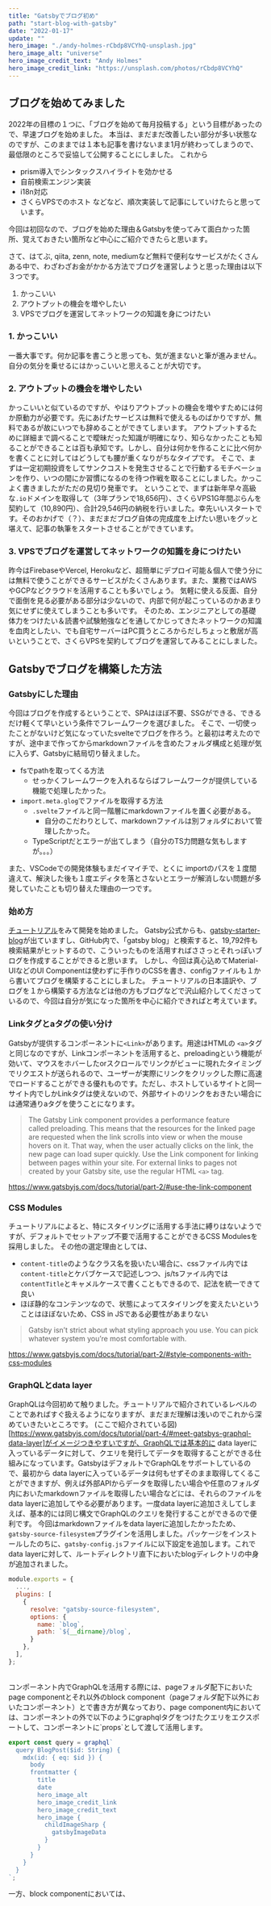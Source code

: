 ```yaml
---
title: "Gatsbyでブログ初め"
path: "start-blog-with-gatsby"
date: "2022-01-17"
update: ""
hero_image: "./andy-holmes-rCbdp8VCYhQ-unsplash.jpg"
hero_image_alt: "universe"
hero_image_credit_text: "Andy Holmes"
hero_image_credit_link: "https://unsplash.com/photos/rCbdp8VCYhQ"
---
```


## ブログを始めてみました
2022年の目標の１つに、「ブログを始めて毎月投稿する」という目標があったので、早速ブログを始めました。
本当は、まだまだ改善したい部分が多い状態なのですが、このままでは１本も記事を書けないまま1月が終わってしまうので、最低限のところで妥協して公開することにしました。
これから
- prism導入でシンタックスハイライトを効かせる
- 自前検索エンジン実装
- i18n対応
- さくらVPSでのホスト
などなど、順次実装して記事にしていけたらと思っています。

今回は初回なので、ブログを始めた理由＆Gatsbyを使ってみて面白かった箇所、覚えておきたい箇所など中心にご紹介できたらと思います。

さて、はてぶ, qiita, zenn, note, mediumなど無料で便利なサービスがたくさんある中で、わざわざお金がかかる方法でブログを運営しようと思った理由は以下３つです。

1. かっこいい
2. アウトプットの機会を増やしたい
3. VPSでブログを運営してネットワークの知識を身につけたい

### 1. かっこいい
一番大事です。何か記事を書こうと思っても、気が進まないと筆が進みません。
自分の気分を乗せるにはかっこいいと思えることが大切です。

### 2. アウトプットの機会を増やしたい
かっこいいと似ているのですが、やはりアウトプットの機会を増やすためには何か原動力が必要です。先にあげたサービスは無料で使えるものばかりですが、無料であるが故にいつでも辞めることができてしまいます。
アウトプットするために詳細まで調べることで曖昧だった知識が明確になり、知らなかったことも知ることができることは百も承知です。しかし、自分は何かを作ることに比べ何かを書くことに対してはどうしても腰が重くなりがちなタイプです。
そこで、まずは一定初期投資をしてサンクコストを発生させることで行動するモチベーションを作り、いつの間にか習慣になるのを待つ作戦を取ることにしました。かっこよく書きましたがただの見切り発車です。
ということで、まずは新年早々高級な`.io`ドメインを取得して（3年プランで18,656円）、さくらVPS1G年間ぷらんを契約して（10,890円）、合計29,546円の納税を行いました。幸先いいスタートです。そのおかげで（？）、まだまだブログ自体の完成度を上げたい思いをグッと堪えて、記事の執筆をスタートさせることができています。

### 3. VPSでブログを運営してネットワークの知識を身につけたい
昨今はFirebaseやVercel, Herokuなど、超簡単にデプロイ可能＆個人で使う分には無料で使うことができるサービスがたくさんあります。また、業務ではAWSやGCPなどクラウドを活用することも多いでしょう。
気軽に使える反面、自分で面倒を見る必要がある部分は少ないので、内部で何が起こっているのかあまり気にせずに使えてしまうことも多いです。
そのため、エンジニアとしての基礎体力をつけたい＆読書や試験勉強などを通してかじってきたネットワークの知識を血肉としたい、でも自宅サーバーはPC買うところからだしちょっと敷居が高いということで、さくらVPSを契約してブログを運営してみることにしました。

## Gatsbyでブログを構築した方法
### Gatsbyにした理由
今回はブログを作成するということで、SPAはほぼ不要、SSGができる、できるだけ軽くて早いという条件でフレームワークを選びました。
そこで、一切使ったことがないけど気になっていたsvelteでブログを作ろう。と最初は考えたのですが、途中まで作ってからmarkdownファイルを含めたフォルダ構成と処理が気に入らず、Gatsbyに結局切り替えました。
- fsでpathを取ってくる方法
  - せっかくフレームワークを入れるならばフレームワークが提供している機能で処理したかった。
- `import.meta.glog`でファイルを取得する方法
  - `.svelte`ファイルと同一階層にmarkdownファイルを置く必要がある。
    - 自分のこだわりとして、markdownファイルは別フォルダにおいて管理したかった。
  - TypeScriptだとエラーが出てしまう（自分のTS力問題な気もしますが。。。）

また、VSCodeでの開発体験もまだイマイチで、とくに importのパスを１度間違えて、解決した後も１度エディタを落とさないとエラーが解消しない問題が多発していたことも切り替えた理由の一つです。

### 始め方
[チュートリアル](https://www.gatsbyjs.com/docs/tutorial/)をみて開発を始めました。
Gatsby公式からも、[gatsby-starter-blog](https://github.com/gatsbyjs/gatsby-starter-blog)が出ていますし、GitHub内で、「gatsby blog」と検索すると、19,792件も検索結果がヒットするので、こういったものを活用すればささっとそれっぽいブログを作成することができると思います。
しかし、今回は真心込めてMaterial-UIなどのUI Componentは使わずに手作りのCSSを書き、configファイルも１から書いてブログを構築することにしました。
チュートリアルの日本語訳や、ブログを１から構築する方法などは他の方もブログなどで沢山紹介してくださっているので、今回は自分が気になった箇所を中心に紹介できればと考えています。

### Linkタグとaタグの使い分け
Gatsbyが提供するコンポーネントに`<Link>`があります。用途はHTMLの `<a>`タグと同じなのですが、Linkコンポーネントを活用すると、preloadingという機能が効いて、マウスをホバーしたorスクロールでリンクがビューに現れたタイミングでリクエストが送られるので、ユーザーが実際にリンクをクリックした際に高速でロードすることができる優れものです。ただし、ホストしているサイトと同一サイト内でしかLinkタグは使えないので、外部サイトのリンクをおきたい場合には通常通りaタグを使うことになります。

>The Gatsby Link component provides a performance feature called preloading. This means that the resources for the linked page are requested when the link scrolls into view or when the mouse hovers on it. That way, when the user actually clicks on the link, the new page can load super quickly.
Use the Link component for linking between pages within your site. For external links to pages not created by your Gatsby site, use the regular HTML `<a>` tag.

https://www.gatsbyjs.com/docs/tutorial/part-2/#use-the-link-component


### CSS Modules
チュートリアルによると、特にスタイリングに活用する手法に縛りはないようですが、デフォルトでセットアップ不要で活用することができるCSS Modulesを採用しました。
その他の選定理由としては、
- `content-title`のようなクラス名を扱いたい場合に、cssファイル内では `content-title`とケバブケースで記述しつつ、js/tsファイル内では`contentTitle`とキャメルケースで書くこともできるので、記法を統一できて良い
- ほぼ静的なコンテンツなので、状態によってスタイリングを変えたいということはほぼないため、CSS in JSである必要性があまりない
>Gatsby isn’t strict about what styling approach you use. You can pick whatever system you’re most comfortable with.

https://www.gatsbyjs.com/docs/tutorial/part-2/#style-components-with-css-modules

### GraphQLとdata layer
GraphQLは今回初めて触りました。チュートリアルで紹介されているレベルのことであればすぐ扱えるようになりますが、まだまだ理解は浅いのでこれから深めていきたいところです。
(ここで紹介されている図)[https://www.gatsbyjs.com/docs/tutorial/part-4/#meet-gatsbys-graphql-data-layer]がイメージつきやすいですが、GraphQLでは基本的に data layerに入っているデータに対して、クエリを発行してデータを取得することができる仕組みになっています。GatsbyはデフォルトでGraphQLをサポートしているので、最初から data layerに入っているデータは何もせずそのまま取得してくることができますが、例えば外部APIからデータを取得したい場合や任意のフォルダ内においたmarkdownファイルを取得したい場合などには、それらのファイルをdata layerに追加してやる必要があります。一度data layerに追加さえしてしまえば、基本的には同じ構文でGraphQLのクエリを発行することができるので便利です。
今回はmarkdownファイルをdata layerに追加したかったため、 `gatsby-source-filesystem`プラグインを活用しました。パッケージをインストールしたのちに、`gatsby-config.js`ファイルに以下設定を追加します。これでdata layerに対して、ルートディレクトリ直下においたblogディレクトリの中身が追加されました。
```javascript
module.exports = {
  ...,
  plugins: [
    {
      resolve: "gatsby-source-filesystem",
      options: {
        name: `blog`,
        path: `${__dirname}/blog`,
      }
    },
  ],
};
```
<br/>
コンポーネント内でGraphQLを活用する際には、pageフォルダ配下においたpage componentとそれ以外のblock component（pageフォルダ配下以外においたコンポーネント）とで書き方が異なっており、page component内においては、コンポーネントの外で以下のようにgraphqlタグをつけたクエリをエクスポートして、コンポーネントに`props`として渡して活用します。

```js
export const query = graphql`
  query BlogPost($id: String) {
    mdx(id: { eq: $id }) {
      body
      frontmatter {
        title
        date
        hero_image_alt
        hero_image_credit_link
        hero_image_credit_text
        hero_image {
          childImageSharp {
            gatsbyImageData
          }
        }
      }
    }
  }
`;
```

一方、block componentにおいては、
